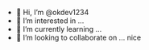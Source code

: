 - 👋 Hi, I’m @okdev1234
- 👀 I’m interested in ...
- 🌱 I’m currently learning ...
- 💞️ I’m looking to collaborate on ...
nice


<!---
okdev1234/okdev1234 is a ✨ special ✨ repository because its `README.md` (this file) appears on your GitHub profile.
You can click the Preview link to take a look at your changes.
--->
